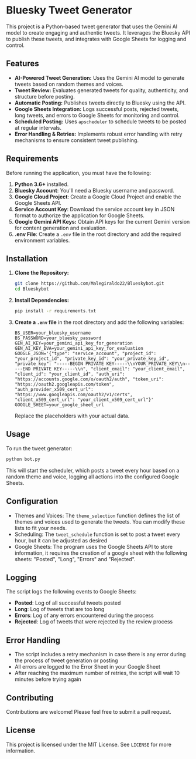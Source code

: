 # Bluesky Tweet Generator

This project is a Python-based tweet generator that uses the Gemini AI model to create engaging and authentic tweets. It leverages the Bluesky API to publish these tweets, and integrates with Google Sheets for logging and control.

## Features

-   **AI-Powered Tweet Generation:** Uses the Gemini AI model to generate tweets based on random themes and voices.
-   **Tweet Review:** Evaluates generated tweets for quality, authenticity, and structure before posting.
-   **Automatic Posting:** Publishes tweets directly to Bluesky using the API.
-   **Google Sheets Integration:** Logs successful posts, rejected tweets, long tweets, and errors to Google Sheets for monitoring and control.
-   **Scheduled Posting:** Uses `apscheduler` to schedule tweets to be posted at regular intervals.
-   **Error Handling & Retries:** Implements robust error handling with retry mechanisms to ensure consistent tweet publishing.

## Requirements

Before running the application, you must have the following:

1.  **Python 3.6+** installed.
2.  **Bluesky Account**: You'll need a Bluesky username and password.
3.  **Google Cloud Project**: Create a Google Cloud Project and enable the Google Sheets API.
4.  **Service Account Key**: Download the service account key in JSON format to authorize the application for Google Sheets.
5.  **Google Gemini API Keys:** Obtain API keys for the current Gemini version for content generation and evaluation.
6.  **.env File**: Create a `.env` file in the root directory and add the required environment variables.
    
## Installation

1.  **Clone the Repository:**
    ```bash
    git clone https://github.com/Malegiraldo22/Blueskybot.git
    cd Blueskybot
    ```
2.  **Install Dependencies:**
    ```bash
    pip install -r requirements.txt
    ```

3.  **Create a `.env` file** in the root directory and add the following variables:

    ```env
    BS_USER=your_bluesky_username
    BS_PASSWORD=your_bluesky_password
    GEN_AI_KEY=your_gemini_api_key_for_generation
    GEN_AI_KEY_EVA=your_gemini_api_key_for_evaluation
    GOOGLE_JSON='{"type": "service_account", "project_id": "your_project_id", "private_key_id": "your_private_key_id", "private_key": "-----BEGIN PRIVATE KEY-----\\nYOUR_PRIVATE_KEY\\n-----END PRIVATE KEY-----\\n", "client_email": "your_client_email", "client_id": "your_client_id", "auth_uri": "https://accounts.google.com/o/oauth2/auth", "token_uri": "https://oauth2.googleapis.com/token", "auth_provider_x509_cert_url": "https://www.googleapis.com/oauth2/v1/certs", "client_x509_cert_url": "your_client_x509_cert_url"}'
    GOOGLE_SHEET=your_google_sheet_url
    ```

    Replace the placeholders with your actual data.

## Usage

To run the tweet generator:

```bash
python bot.py
```

This will start the scheduler, which posts a tweet every hour based on a random theme and voice, logging all actions into the configured Google Sheets.

## Configuration

* Themes and Voices: The `theme_selection` function defines the list of themes and voices used to generate the tweets. You can modify these lists to fit your needs.
* Scheduling: The `tweet_schedule` function is set to post a tweet every hour, but it can be adjusted as desired
* Google Sheets: The program uses the Google Sheets API to store information, it requires the creation of a google sheet with the following sheets: "Posted", "Long", "Errors" and "Rejected".

## Logging

The script logs the following events to Google Sheets:

* **Posted**: Log of all successful tweets posted
* **Long**: Log of tweets that are too long
* **Errors**: Log of any errors encountered during the process
* **Rejected**: Log of tweets that were rejected by the review process

## Error Handling

* The script includes a retry mechanism in case there is any error during the process of tweet generation or posting
* All errors are logged to the Error Sheet in your Google Sheet
* After reaching the maximum number of retries, the script will wait 10 minutes before trying again

## Contributing

Contributions are welcome! Please feel free to submit a pull request.

## License

This project is licensed under the MIT License. See `LICENSE` for more information.
